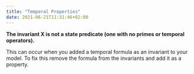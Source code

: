 ```yaml
---
title: "Temporal Properties"
date: 2021-06-21T11:31:46+02:00
---
```


**The invariant X is not a state predicate (one with no primes or temporal
operators).**

This can occur when you added a temporal formula as an invariant to your model.
To fix this remove the formula from the invariants and add it as a property.
